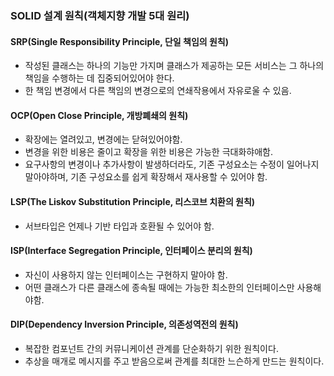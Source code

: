 ### SOLID 설계 원칙(객체지향 개발 5대 원리)

#### SRP(Single Responsibility Principle, 단일 책임의 원칙)

- 작성된 클래스는 하나의 기능만 가지며 클래스가 제공하는 모든 서비스는 그 하나의 책임을 수행하는 데 집중되어있어야 한다.
- 한 책임 변경에서 다른 책임의 변경으로의 연쇄작용에서 자유로울 수 있음.



#### OCP(Open Close Principle, 개방폐쇄의 원칙)

- 확장에는 열려있고, 변경에는 닫혀있어야함.
- 변경을 위한 비용은 줄이고 확장을 위한 비용은 가능한 극대화햐애함.
- 요구사항의 변경이나 추가사항이 발생하더라도, 기존 구성요소는 수정이 일어나지 말아야하며, 기존 구성요소를 쉽게 확장해서 재사용할 수 있어야 함.



#### LSP(The Liskov Substitution Principle, 리스코브 치환의 원칙)

- 서브타입은 언제나 기반 타입과 호환될 수 있어야 함.



#### ISP(Interface Segregation Principle, 인터페이스 분리의 원칙)

- 자신이 사용하지 않는 인터페이스는 구현하지 말아야 함.
- 어떤 클래스가 다른 클래스에 종속될 때에는 가능한 최소한의 인터페이스만 사용해야함.



#### DIP(Dependency Inversion Principle, 의존성역전의 원칙)

- 복잡한 컴포넌트 간의 커뮤니케이션 관계를 단순화하기 위한 원칙이다.
- 추상을 매개로 메시지를 주고 받음으로써 관계를 최대한 느슨하게 만드는 원칙이다.